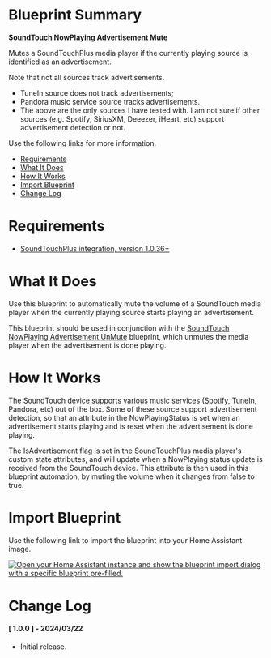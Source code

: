 # Blueprint Summary

__SoundTouch NowPlaying Advertisement Mute__

Mutes a SoundTouchPlus media player if the currently playing source is identified as an advertisement.  

Note that not all sources track advertisements.
- TuneIn source does not track advertisements; 
- Pandora music service source tracks advertisements.
- The above are the only sources I have tested with.  I am not sure if other sources (e.g. Spotify, SiriusXM, Deeezer, iHeart, etc) support advertisement detection or not.

Use the following links for more information.
* [Requirements](#requirements)
* [What It Does](#what-does-it-do)
* [How It Works](#how-it-works)
* [Import Blueprint](#import-blueprint)
* [Change Log](#change-log)


# Requirements
* [SoundTouchPlus integration, version 1.0.36+](https://github.com/thlucas1/homeassistantcomponent_soundtouchplus/wiki)


# What It Does

Use this blueprint to automatically mute the volume of a SoundTouch media player when the currently playing source starts playing an advertisement.  

This blueprint should be used in conjunction with the [SoundTouch NowPlaying Advertisement UnMute]() blueprint, which unmutes the media player when the advertisement is done playing.


# How It Works

The SoundTouch device supports various music services (Spotify, TuneIn, Pandora, etc) out of the box.  Some of these source support advertisement detection, so that an attribute in the NowPlayingStatus is set when an advertisement starts playing and is reset when the advertisement is done playing.

The IsAdvertisement flag is set in the SoundTouchPlus media player's custom state attributes, and will update when a NowPlaying status update is received from the SoundTouch device.  This attribute is then used in this blueprint automation, by muting the volume when it changes from false to true.


# Import Blueprint

Use the following link to import the blueprint into your Home Assistant image.

<a href="https://my.home-assistant.io/redirect/blueprint_import/?blueprint_url=https%3A%2F%2Fgithub.com%2Fthlucas1%2Fhomeassistant_blueprints%2Fblob%2Fmaster%2Fsoundtouchplus%2Fnowplaying_advertisement_mute.yaml"><img src="https://my.home-assistant.io/badges/blueprint_import.svg" alt="Open your Home Assistant instance and show the blueprint import dialog with a specific blueprint pre-filled." width="" height="" loading="lazy"></a>


# Change Log

#### [ 1.0.0 ] - 2024/03/22

  * Initial release.
